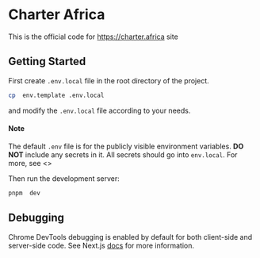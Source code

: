 # Charter Africa

This is the official code for https://charter.africa site

## Getting Started

First create `.env.local` file in the root directory of the project.

```bash
cp  env.template .env.local
```

and modify the `.env.local` file according to your needs.

#### Note

The default `.env` file is for the publicly visible environment variables.
**DO NOT** include any secrets in it. All secrets should go into `env.local`.
For more, see <<nextjs env var docs>>

Then run the development server:

```bash
pnpm  dev
```

## Debugging

Chrome DevTools debugging is enabled by default for both client-side and server-side code. See Next.js [docs](https://nextjs.org/docs/advanced-features/debugging#debugging-with-chrome-devtools) for more information.
